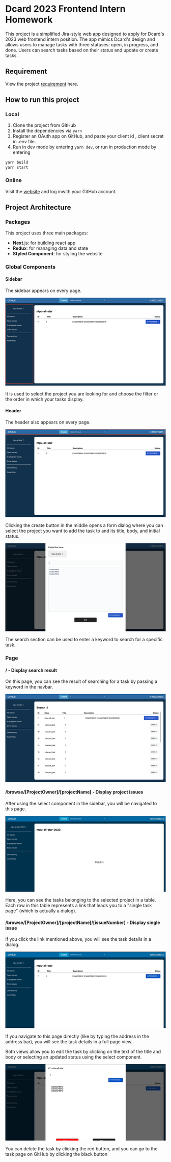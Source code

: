 # Dcard 2023 Frontend Intern Homework
This project is a simplified Jira-style web app designed to apply for Dcard's 2023 web frontend intern position. 
The app mimics Dcard's design and allows users to manage tasks with three statuses: open, in progress, and done. 
Users can search tasks based on their status and update or create tasks.

## Requirement

View the project [requirement](https://drive.google.com/file/d/1ZlwuUafAQUKBEA_ZK6ShM5F4xLTkV_4X/view) here.

## How to run this project
### Local
1. Clone the project from GitHub
2. Install the dependencies via `yarn`
3. Register an OAuth app on GitHub, and paste your client id , client secret in .env file.
4. Run in dev mode by entering `yarn dev`, or run in production mode by entering 
```
yarn build
yarn start
```

### Online
Visit the [website](https://dcard-frontend-intern-2023.chiendavid.com/) and log inwith your GitHub account.

## Project Architecture
### Packages
This project uses three main packages:
- **Next**.js: for building react app
- **Redux**: for managing data and state
- **Styled Component**: for styling the website

### Global Components
#### Sidebar
The sidebar appears on every page.

![sidebar.png](doc/images/sidebar.png)

It is used to select the project you are looking for and choose the filter or the order in which your tasks display.

#### Header
The header also appears on every page.

![header.png](doc/images/header.png)

Clicking the create button in the middle opens a form dialog where you can select the project you want to add the task to and its title, body, and initial status.

![newIssueForm.png](doc/images/newIssueForm.png)

The search section can be used to enter a keyword to search for a specific task.


### Page
#### / - Display search result

On this page, you can see the result of searching for a task by passing a keyword in the navbar.

![search.png](doc/images/search.png)

#### /browse/[ProjectOwner]/[projectName] - Display project issues

After using the select component in the sidebar, you will be navigated to this page.

![selectProject.gif](doc/images/selectProject.gif)

Here, you can see the tasks belonging to the selected project in a table. 
Each row in this table represents a link that leads you to a "single task page" (which is actually a dialog).

#### /browse/[ProjectOwner]/[projectName]/[issueNumber] - Display single issue

If you click the link mentioned above, you will see the task details in a dialog.

![issueLinkRow.gif](doc/images/issueLinkRow.gif)

If you navigate to this page directly (like by typing the address in the address bar), you will see the task details in a full page view.

Both views allow you to edit the task by clicking on the text of the title and body or selecting an updated status using the select component.

![editIssue.gif](doc/images/editIssue.gif)

You can delete the task by clicking the red button, and you can go to the task page on GitHub by clicking the black button
